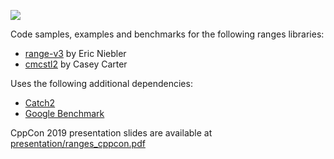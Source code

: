 ![](https://github.com/dvirtz/ranges_code_samples/workflows/ranges_code_samples%20workflow/badge.svg)

Code samples, examples and benchmarks for the following ranges libraries:
* [range-v3](https://github.com/ericniebler/range-v3) by Eric Niebler
* [cmcstl2](https://github.com/CaseyCarter/cmcstl2) by Casey Carter

Uses the following additional dependencies:
* [Catch2](https://github.com/catchorg/Catch2)
* [Google Benchmark](https://github.com/google/benchmark)

CppCon 2019 presentation slides are available at [presentation/ranges_cppcon.pdf](presentation/ranges_cppcon.pdf)
